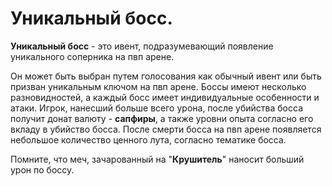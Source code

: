 # Уникальный босс.


**Уникальный босс** - это ивент, подразумевающий появление уникального соперника на пвп арене. 

Он может быть выбран путем голосования как обычный ивент или быть призван уникальным ключом на пвп арене. Боссы имеют несколько разновидностей, а каждый босс имеет индивидуальные особенности и атаки. Игрок, нанесший больше всего урона, после убийства босса получит донат валюту - **сапфиры**, а также уровни опыта согласно его вкладу в убийство босса. После смерти босса на пвп арене появляется небольшое количество ценного лута, согласно тематике босса.

Помните, что меч, зачарованный на "**Крушитель**" наносит больший урон по боссу.
